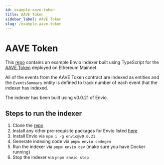 ```yaml
---
id: example-aave-token
title: AAVE Token
sidebar_label: AAVE Token
slug: /example-aave-token
---
```


# AAVE Token

This [repo](https://github.com/enviodev/aave-token-mainnet-events) contains an example Envio indexer built using TypeScript for the [AAVE Token](https://etherscan.io/address/0x7Fc66500c84A76Ad7e9c93437bFc5Ac33E2DDaE9) deployed on Ethereum Mainnet.

All of the events from the AAVE Token contract are indexed as entities and the `EventsSummary` entity is defined to track number of each event that the indexer has indexed.

The indexer has been built using v0.0.21 of Envio.

## Steps to run the indexer

1. Clone the [repo](https://github.com/enviodev/aave-token-mainnet-events)
1. Install any other pre-requisite packages for Envio listed [here](https://docs.envio.dev/docs/installation#prerequisites)
1. Install Envio via `npm i -g envio@v0.0.21`
1. Generate indexing code via `pnpm envio codegen`
1. Run the indexer via `pnpm envio dev` (make sure you have Docker running)
1. Stop the indexer via `pnpm envio stop`
